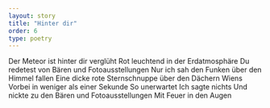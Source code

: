 ```yaml
---
layout: story
title: "Hinter dir"
order: 6
type: poetry
---
```


Der Meteor ist hinter dir verglüht
Rot leuchtend in der Erdatmosphäre
Du redetest von Bären und Fotoausstellungen
Nur ich sah den Funken über den Himmel fallen
Eine dicke rote Sternschnuppe über den Dächern Wiens
Vorbei in weniger als einer Sekunde
So unerwartet 
Ich sagte nichts
Und nickte zu den Bären und Fotoausstellungen
Mit Feuer in den Augen
